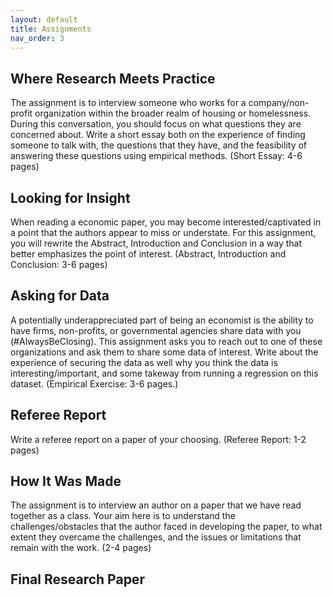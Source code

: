 ```yaml
---
layout: default
title: Assignments
nav_order: 3
---
```


## **Where Research Meets Practice**

The assignment is to interview someone who works for a company/non-profit organization within the broader realm of housing or homelessness. During this conversation, you should focus on what questions they are concerned about. 
Write a short essay both on the experience of finding someone to talk with, the questions that they have, and the feasibility of answering these questions using empirical methods. (Short Essay: 4-6 pages)

## **Looking for Insight**
When reading a economic paper, you may become interested/captivated in a point that the authors appear to miss or understate. For this assignment, you will rewrite the Abstract, Introduction and Conclusion 
in a way that better emphasizes the point of interest. (Abstract, Introduction and Conclusion: 3-6 pages)

## **Asking for Data**
A potentially underappreciated part of being an economist is the ability to have firms, non-profits, or governmental agencies share data with you (#AlwaysBeClosing). This assignment asks you to reach out to one of these organizations and ask them to share 
some data of interest. Write about the experience of securing the data as well why you think the data is interesting/important, and some takeway from running a regression on this dataset. (Empirical Exercise: 3-6 pages.)

## **Referee Report**
Write a referee report on a paper of your choosing. 
(Referee Report: 1-2 pages)

## **How It Was Made**
The assignment is to interview an author on a paper that we have read together as a class. Your aim here is to understand the challenges/obstacles that the author faced in developing the paper, to what extent they overcame the challenges, and the issues or limitations that remain with the work. (2-4 pages) 


## **Final Research Paper**
